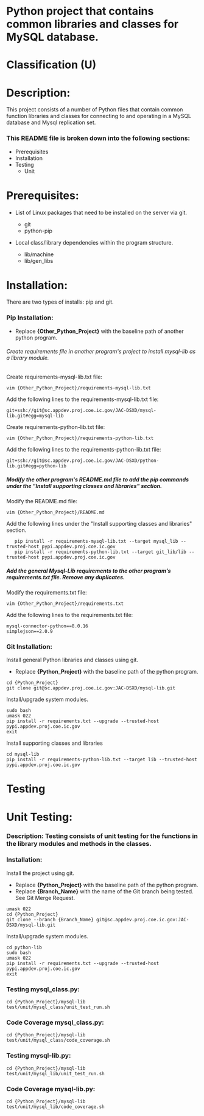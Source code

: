 # Python project that contains common libraries and classes for MySQL database.
# Classification (U)

# Description:
  This project consists of a number of Python files that contain common function libraries and classes for connecting to and operating in a MySQL database and Mysql replication set.


###  This README file is broken down into the following sections:
  * Prerequisites
  * Installation
  * Testing
    - Unit


# Prerequisites:

  * List of Linux packages that need to be installed on the server via git.
    - git
    - python-pip

  * Local class/library dependencies within the program structure.
    - lib/machine
    - lib/gen_libs


# Installation:
  There are two types of installs: pip and git.

### Pip Installation:
  * Replace **{Other_Python_Project}** with the baseline path of another python program.

###### Create requirements file in another program's project to install mysql-lib as a library module.

Create requirements-mysql-lib.txt file:
```
vim {Other_Python_Project}/requirements-mysql-lib.txt
```

Add the following lines to the requirements-mysql-lib.txt file:
```
git+ssh://git@sc.appdev.proj.coe.ic.gov/JAC-DSXD/mysql-lib.git#egg=mysql-lib
```

Create requirements-python-lib.txt file:
```
vim {Other_Python_Project}/requirements-python-lib.txt
```

Add the following lines to the requirements-python-lib.txt file:
```
git+ssh://git@sc.appdev.proj.coe.ic.gov/JAC-DSXD/python-lib.git#egg=python-lib
```

##### Modify the other program's README.md file to add the pip commands under the "Install supporting classes and libraries" section.

Modify the README.md file:
```
vim {Other_Python_Project}/README.md
```

Add the following lines under the "Install supporting classes and libraries" section.
```
   pip install -r requirements-mysql-lib.txt --target mysql_lib --trusted-host pypi.appdev.proj.coe.ic.gov
   pip install -r requirements-python-lib.txt --target git_lib/lib --trusted-host pypi.appdev.proj.coe.ic.gov
```

##### Add the general Mysql-Lib requirements to the other program's requirements.txt file.  Remove any duplicates.

Modify the requirements.txt file:
```
vim {Other_Python_Project}/requirements.txt
```

Add the following lines to the requirements.txt file:
```
mysql-connector-python==8.0.16
simplejson==2.0.9
```


### Git Installation:

Install general Python libraries and classes using git.
  * Replace **{Python_Project}** with the baseline path of the python program.

```
cd {Python_Project}
git clone git@sc.appdev.proj.coe.ic.gov:JAC-DSXD/mysql-lib.git
```

Install/upgrade system modules.

```
sudo bash
umask 022
pip install -r requirements.txt --upgrade --trusted-host pypi.appdev.proj.coe.ic.gov
exit
```

Install supporting classes and libraries

```
cd mysql-lib
pip install -r requirements-python-lib.txt --target lib --trusted-host pypi.appdev.proj.coe.ic.gov
```


# Testing

# Unit Testing:

### Description: Testing consists of unit testing for the functions in the library modules and methods in the classes.

### Installation:

Install the project using git.
  * Replace **{Python_Project}** with the baseline path of the python program.
  * Replace **{Branch_Name}** with the name of the Git branch being tested.  See Git Merge Request.

```
umask 022
cd {Python_Project}
git clone --branch {Branch_Name} git@sc.appdev.proj.coe.ic.gov:JAC-DSXD/mysql-lib.git
```

Install/upgrade system modules.

```
cd python-lib
sudo bash
umask 022
pip install -r requirements.txt --upgrade --trusted-host pypi.appdev.proj.coe.ic.gov
exit
```

### Testing mysql_class.py:

```
cd {Python_Project}/mysql-lib
test/unit/mysql_class/unit_test_run.sh
```

### Code Coverage mysql_class.py:
```
cd {Python_Project}/mysql-lib
test/unit/mysql_class/code_coverage.sh
```

### Testing mysql-lib.py:

```
cd {Python_Project}/mysql-lib
test/unit/mysql_lib/unit_test_run.sh
```

### Code Coverage mysql-lib.py:
```
cd {Python_Project}/mysql-lib
test/unit/mysql_lib/code_coverage.sh
```

